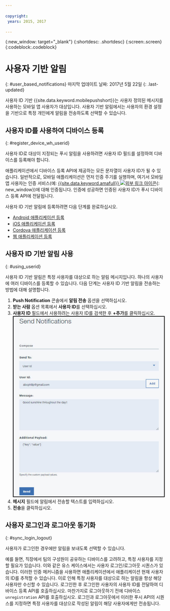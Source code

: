```yaml
---

copyright:
 years: 2015, 2017

---
```


{:new_window: target="_blank"}
{:shortdesc: .shortdesc}
{:screen:.screen}
{:codeblock:.codeblock}

# 사용자 기반 알림
{: #user_based_notifications}
마지막 업데이트 날짜: 2017년 5월 22일
{: .last-updated}

사용자 ID 기반 {{site.data.keyword.mobilepushshort}}는 사용자 정의된 메시지를 사용하는 모바일 앱 사용자가 대상입니다. 사용자 기반 알림에서는 사용자의 환경 설정을 기반으로 특정 개인에게 알림을 전송하도록 선택할 수 있습니다.

## 사용자 ID를 사용하여 디바이스 등록
{: #register_device_wh_userid}

사용자 ID로 대상이 지정되는 푸시 알림을 사용하려면 사용자 ID 필드를 설정하여 디바이스를 등록해야 합니다.     

애플리케이션에서 디바이스 등록 API에 제공하는 모든 문자열이 사용자 ID가 될 수 있습니다. 일반적으로, 모바일 애플리케이션은 먼저 인증 주기를 실행하며, 여기서 모바일 앱 사용자는 인증 서비스(예: [{{site.data.keyword.amafull}} ![외부 링크 아이콘](../../icons/launch-glyph.svg "외부 링크 아이콘")](https://console.ng.bluemix.net/docs/services/mobileaccess/index.html){: new_window})에 대해 인증됩니다. 인증에 성공하면 인증된 사용자 ID가 푸시 디바이스 등록 API에 전달됩니다. 

사용자 ID 기반 알림에 등록하려면 다음 단계를 완료하십시오.

- [Android 애플리케이션 등록](https://github.com/ibm-bluemix-mobile-services/bms-clientsdk-android-push/tree/Doc#register-for-notifications)
- [iOS 애플리케이션 등록](https://github.com/ibm-bluemix-mobile-services/bms-clientsdk-swift-push/tree/Doc#register-for-notifications)
- [Cordova 애플리케이션 등록](https://github.com/ibm-bluemix-mobile-services/bms-clientsdk-cordova-plugin-push/tree/Doc#register-for-notifications)
- [웹 애플리케이션 등록](https://github.com/ibm-bluemix-mobile-services/bms-clientsdk-javascript-webpush/blob/Doc/README.md#register-for-notifications)


## 사용자 ID 기반 알림 사용
{: #using_userid}

사용자 ID 기반 알림은 특정 사용자를 대상으로 하는 알림 메시지입니다. 하나의 사용자에 여러 디바이스를 등록할 수 있습니다. 다음 단계는 사용자 ID 기반 알림을 전송하는 방법에 대해 설명합니다.

1. **Push Notification** 콘솔에서 **알림 전송** 옵션을 선택하십시오.
1. **받는 사람** 옵션 목록에서 **사용자 ID**를 선택하십시오.
1. **사용자 ID** 필드에서 사용하려는 사용자 ID를 검색한 후 **+추가**를 클릭하십시오. ![알림 화면](images/user_notification.jpg)
1. **메시지** 필드에 알림에서 전송할 텍스트를 입력하십시오.
1. **전송**을 클릭하십시오.


## 사용자 로그인과 로그아웃 동기화 
{: #sync_login_logout}

사용자가 로그인한 경우에만 알림을 보내도록 선택할 수 있습니다. 

예를 들면, 직장에서 팀의 구성원이 공유하는 디바이스를 고려하고, 특정 사용자를 지정할 필요가 있습니다. 이와 같은 유스 케이스에서는 사용자 로그인/로그아웃 시퀀스가 있습니다. 이러한 인증 메커니즘을 사용하면 애플리케이션에서 애플리케이션 현재 사용자의 ID를 추적할 수 있습니다. 이로 인해 특정 사용자를 대상으로 하는 알림을 항상 해당 사용자만 수신할 수 있습니다. 로그인한 후 로그인한 사용자의 사용자 ID를 전달하여 디바이스 등록 API를 호출하십시오. 마찬가지로 로그아웃하기 전에 디바이스 `unregistration` API를 호출하십시오. 로그인과 로그아웃에서 이러한 푸시 API의 시퀀스를 지정하면 특정 사용자를 대상으로 작성된 알림이 해당 사용자에게만 전송됩니다.
